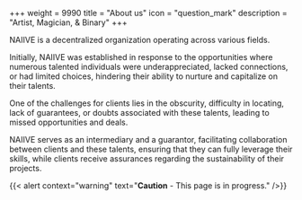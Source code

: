 +++
weight = 9990
title = "About us"
icon = "question_mark"
description = "Artist, Magician, & Binary"
+++

NAIIVE is a decentralized organization operating across various fields.

Initially, NAIIVE was established in response to the opportunities where numerous talented individuals were underappreciated, lacked connections, or had limited choices, hindering their ability to nurture and capitalize on their talents.

One of the challenges for clients lies in the obscurity, difficulty in locating, lack of guarantees, or doubts associated with these talents, leading to missed opportunities and deals.

NAIIVE serves as an intermediary and a guarantor, facilitating collaboration between clients and these talents, ensuring that they can fully leverage their skills, while clients receive assurances regarding the sustainability of their projects.

{{< alert context="warning" text="**Caution** - This page is in progress." />}}
